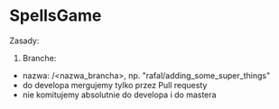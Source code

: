 # SpellsGame

Zasady:

 1. Branche:
- nazwa: <imie>/<nazwa_brancha>, np. "rafal/adding_some_super_things"
- do developa mergujemy tylko przez Pull requesty
- nie komitujemy absolutnie do developa i do mastera

